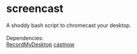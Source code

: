 # screencast
A shoddy bash script to chromecast your desktop.
<br>
<br>
Dependencies:<br>
[RecordMyDesktop](http://recordmydesktop.sourceforge.net)
[castnow](https://github.com/xat/castnow)
